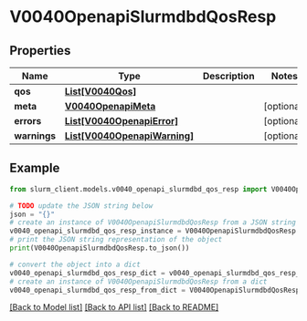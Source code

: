 # V0040OpenapiSlurmdbdQosResp


## Properties

Name | Type | Description | Notes
------------ | ------------- | ------------- | -------------
**qos** | [**List[V0040Qos]**](V0040Qos.md) |  | 
**meta** | [**V0040OpenapiMeta**](V0040OpenapiMeta.md) |  | [optional] 
**errors** | [**List[V0040OpenapiError]**](V0040OpenapiError.md) |  | [optional] 
**warnings** | [**List[V0040OpenapiWarning]**](V0040OpenapiWarning.md) |  | [optional] 

## Example

```python
from slurm_client.models.v0040_openapi_slurmdbd_qos_resp import V0040OpenapiSlurmdbdQosResp

# TODO update the JSON string below
json = "{}"
# create an instance of V0040OpenapiSlurmdbdQosResp from a JSON string
v0040_openapi_slurmdbd_qos_resp_instance = V0040OpenapiSlurmdbdQosResp.from_json(json)
# print the JSON string representation of the object
print(V0040OpenapiSlurmdbdQosResp.to_json())

# convert the object into a dict
v0040_openapi_slurmdbd_qos_resp_dict = v0040_openapi_slurmdbd_qos_resp_instance.to_dict()
# create an instance of V0040OpenapiSlurmdbdQosResp from a dict
v0040_openapi_slurmdbd_qos_resp_from_dict = V0040OpenapiSlurmdbdQosResp.from_dict(v0040_openapi_slurmdbd_qos_resp_dict)
```
[[Back to Model list]](../README.md#documentation-for-models) [[Back to API list]](../README.md#documentation-for-api-endpoints) [[Back to README]](../README.md)


